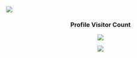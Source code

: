 # <img src="https://user-images.githubusercontent.com/73097560/115834477-dbab4500-a447-11eb-908a-139a6edaec5c.gif">
  
<div align=center>
  <h3><b>Profile Visitor Count</b></h3>
</div>
    
<p align="center" >   
  <img src="https://profile-counter.glitch.me/vsmutok/count.svg" />  
</p>

<p align="center" >   
  <img src="https://raw.githubusercontent.com/vaibhavvikas/vaibhavvikas/output/github-contribution-grid-snake-dark.svg#gh-dark-mode-only"/>
</p>
